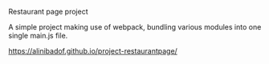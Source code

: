 Restaurant page project

A simple project making use of webpack, bundling various modules into one single main.js file.

https://alinibadof.github.io/project-restaurantpage/
